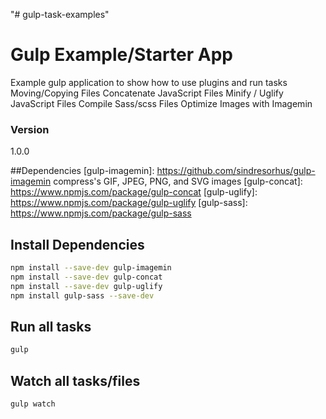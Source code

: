 "# gulp-task-examples" 

# Gulp Example/Starter App

Example gulp application to show how to use plugins and run tasks
Moving/Copying Files
Concatenate JavaScript Files
Minify / Uglify JavaScript Files
Compile Sass/scss Files
Optimize Images with Imagemin

### Version
1.0.0

##Dependencies
[gulp-imagemin]: https://github.com/sindresorhus/gulp-imagemin
compress's GIF, JPEG, PNG, and SVG images
[gulp-concat]: https://www.npmjs.com/package/gulp-concat
[gulp-uglify]: https://www.npmjs.com/package/gulp-uglify
[gulp-sass]: https://www.npmjs.com/package/gulp-sass 

## Install Dependencies
```bash
npm install --save-dev gulp-imagemin
npm install --save-dev gulp-concat
npm install --save-dev gulp-uglify
npm install gulp-sass --save-dev
```

## Run all tasks
```bash
gulp
```

## Watch all tasks/files
```bash
gulp watch
```